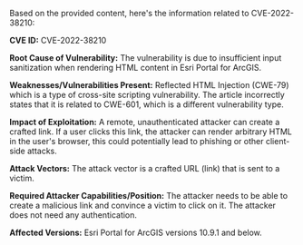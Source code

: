 Based on the provided content, here's the information related to CVE-2022-38210:

**CVE ID:** CVE-2022-38210

**Root Cause of Vulnerability:** The vulnerability is due to insufficient input sanitization when rendering HTML content in Esri Portal for ArcGIS.

**Weaknesses/Vulnerabilities Present:** Reflected HTML Injection (CWE-79) which is a type of cross-site scripting vulnerability. The article incorrectly states that it is related to CWE-601, which is a different vulnerability type.

**Impact of Exploitation:** A remote, unauthenticated attacker can create a crafted link. If a user clicks this link, the attacker can render arbitrary HTML in the user's browser, this could potentially lead to phishing or other client-side attacks.

**Attack Vectors:** The attack vector is a crafted URL (link) that is sent to a victim.

**Required Attacker Capabilities/Position:** The attacker needs to be able to create a malicious link and convince a victim to click on it. The attacker does not need any authentication.

**Affected Versions:** Esri Portal for ArcGIS versions 10.9.1 and below.